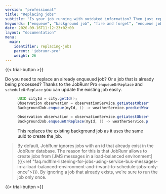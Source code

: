 ```yaml
---
version: "professional"
title: "Replacing jobs"
subtitle: "Is your job running with outdated information? Then just replace it..."
keywords: ["enqueue", "background job", "fire and forget", "enqueue jobs in bulk"]
date: 2020-09-16T11:12:23+02:00
layout: "documentation"
menu: 
  main: 
    identifier: replacing-jobs
    parent: 'jobrunr-pro'
    weight: 26
---
```

{{< trial-button >}}

Do you need to replace an already enqueued job? Or a job that is already being processed? Thanks to the JobRunr Pro `enqueueOrReplace` and `scheduleOrReplace` you can update the existing job easily.

<figure>

```java
UUID cityId = city.getId();
Observation observation = observationService.getLatestObservation(cityId); // the original observation
BackgroundJob.enqueue(myId, () -> weatherService.predictWeather(cityId, observation));

Observation observation = observationService.getLatestObservation(cityId); // the updated observation after a storm
BackgroundJob.enqueueOrReplace(myId, () -> weatherService.predictWeather(cityId, observation));
```
<figcaption>This replaces the existing background job as it uses the same uuid to create the job.</figcaption>
</figure>

> By default, JobRunr ignores jobs with an id that already exist in the JobRunr database. The reason for this is that JobRunr allows to create jobs from [JMS messages in a load-balanced environment]({{<ref "faq.md#im-listening-for-jobs-using-service-bus-messages-in-a-load-balanced-environment-and-i-want-to-schedule-jobs-only-once">}}). By ignoring a job that already exists, we're sure to run the job only once.

{{< trial-button >}}